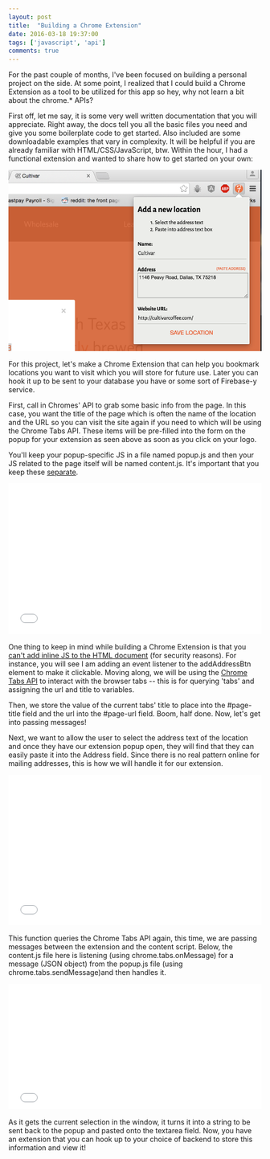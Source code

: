 ```yaml
---
layout: post
title:  "Building a Chrome Extension"
date: 2016-03-18 19:37:00
tags: ['javascript', 'api']
comments: true
---
```


For the past couple of months, I've been focused on building a personal project on the side. At some point, I realized that I could build a Chrome Extension as a tool to be utilized for this app so hey, why not learn a bit about the chrome.* APIs?

First off, let me say, it is some very well written documentation that you will appreciate. Right away, the docs tell you all the basic files you need and give you some boilerplate code to get started. Also included are some downloadable examples that vary in complexity. It will be helpful if you are already familiar with HTML/CSS/JavaScript, btw. Within the hour, I had a functional extension and wanted to share how to get started on your own:

<img src="/assets/chrome-extension_sm.png" alt="Chrome Extension" class="img--responsive"/>

For this project, let's make a Chrome Extension that can help you bookmark locations you want to visit which you will store for future use. Later you can hook it up to be sent to your database you have or some sort of Firebase-y service.

First, call in Chromes' API to grab some basic info from the page. In this case, you want the title of the page which is often the name of the location and the URL so you can visit the site again if you need to which will be using the Chrome Tabs API. These items will be pre-filled into the form on the popup for your extension as seen above as soon as you click on your logo.

You'll keep your popup-specific JS in a file named popup.js and then your JS related to the page itself will be named content.js. It's important that you keep these <a href="https://developer.chrome.com/extensions/content_scripts" target="_blank">separate</a>.

<iframe width="100%" height="300" src="//jsfiddle.net/sceendy/qrg0Lrx9/embedded/js,html/dark/" allowfullscreen="allowfullscreen" frameborder="0"></iframe>

One thing to keep in mind while building a Chrome Extension is that you <a href="https://developer.chrome.com/extensions/contentSecurityPolicy" target="_blank">can't add inline JS to the HTML document</a> (for security reasons). For instance, you will see I am adding an event listener to the <span class="code-inline">addAddressBtn</span> element to make it clickable. Moving along, we will be using the <a href="https://developer.chrome.com/extensions/tabs" target="_blank">Chrome Tabs API</a> to interact with the browser tabs -- this is for querying 'tabs' and assigning the url and title to variables.

Then, we store the value of the current tabs' title to place into the <span class="code-inline">#page-title</span> field and the url into the <span class="code-inline">#page-url</span> field. Boom, half done. Now, let's get into passing messages!

Next, we want to allow the user to select the address text of the location and once they have our extension popup open, they will find that they can easily paste it into the Address field. Since there is no real pattern online for mailing addresses, this is how we will handle it for our extension.

<iframe width="100%" height="300" src="//jsfiddle.net/sceendy/m02kbt4a/embedded/js/dark/" allowfullscreen="allowfullscreen" frameborder="0"></iframe>

This function queries the Chrome Tabs API again, this time, we are passing messages between the extension and the content script. Below, the <span class="code-inline">content.js</span> file here is listening (using <span class="code-inline">chrome.tabs.onMessage</span>) for a message (JSON object) from the popup.js file (using <span class="code-inline">chrome.tabs.sendMessage</span>)and then handles it.

<iframe width="100%" height="250" src="//jsfiddle.net/sceendy/sb9v4m1a/embedded/js,html/dark/" allowfullscreen="allowfullscreen" frameborder="0"></iframe>

As it gets the current selection in the window, it turns it into a string to be sent back to the popup and pasted onto the textarea field. Now, you have an extension that you can hook up to your choice of backend to store this information and view it!

